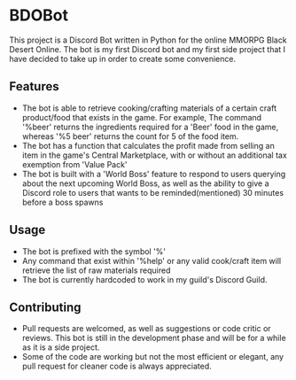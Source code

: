 # BDOBot
This project is a Discord Bot written in Python for the online MMORPG Black Desert Online.
The bot is my first Discord bot and my first side project that I have decided to take up in order to create some convenience.

## Features
- The bot is able to retrieve cooking/crafting materials of a certain craft product/food that exists in the game. For example, The command '%beer' returns the ingredients required for a 'Beer' food in the game, whereas '%5 beer' returns the count for 5 of the food item.
- The bot has a function that calculates the profit made from selling an item in the game's Central Marketplace, with or without an additional tax exemption from 'Value Pack'
- The bot is built with a 'World Boss' feature to respond to users querying about the next upcoming World Boss, as well as the ability to give a Discord role to users that wants to be reminded(mentioned) 30 minutes before a boss spawns

## Usage
- The bot is prefixed with the symbol '%'
- Any command that exist within '%help' or any valid cook/craft item will retrieve the list of raw materials required
- The bot is currently hardcoded to work in my guild's Discord Guild.

## Contributing
- Pull requests are welcomed, as well as suggestions or code critic or reviews. This bot is still in the development phase and will be for a while as it is a side project.
- Some of the code are working but not the most efficient or elegant, any pull request for cleaner code is always appreciated.
